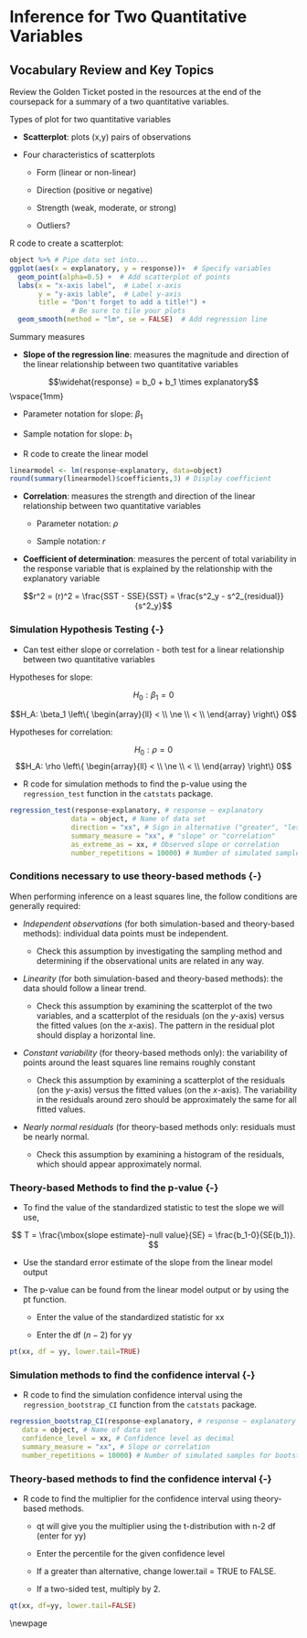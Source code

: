 # Inference for Two Quantitative Variables

## Vocabulary Review and Key Topics

Review the Golden Ticket posted in the resources at the end of the coursepack for a summary of a two quantitative variables.

Types of plot for two quantitative variables

* **Scatterplot**: plots (x,y) pairs of observations

* Four characteristics of scatterplots

    - Form (linear or non-linear)
    
    - Direction (positive or negative)
    
    - Strength (weak, moderate, or strong)
    
    - Outliers?

R code to create a scatterplot:


``` r
object %>% # Pipe data set into...
ggplot(aes(x = explanatory, y = response))+  # Specify variables
  geom_point(alpha=0.5) +  # Add scatterplot of points
  labs(x = "x-axis label",  # Label x-axis
       y = "y-axis lable",  # Label y-axis
       title = "Don't forget to add a title!") + 
               # Be sure to tile your plots
  geom_smooth(method = "lm", se = FALSE)  # Add regression line
```


Summary measures

* **Slope of the regression line**: measures the magnitude and direction of the linear relationship between two quantitative variables

$$\widehat{response} = b_0 + b_1 \times explanatory$$
\vspace{1mm}

- Parameter notation for slope: $\beta_1$
    
- Sample notation for slope: $b_1$
    
* R code to create the linear model


``` r
linearmodel <- lm(response~explanatory, data=object)
round(summary(linearmodel)$coefficients,3) # Display coefficient
```

* **Correlation**: measures the strength and direction of the linear relationship between two quantitative variables

    * Parameter notation: $\rho$
    
    * Sample notation: $r$
    
* **Coefficient of determination**: measures the percent of total variability in the response variable that is explained by the relationship with the explanatory variable
    
$$r^2 = (r)^2 = \frac{SST - SSE}{SST} = \frac{s^2_y - s^2_{residual}}{s^2_y}$$

### Simulation Hypothesis Testing {-}

* Can test either slope or correlation - both test for a linear relationship between two quantitative variables

Hypotheses for slope:

$$H_0: \beta_1 = 0$$

$$H_A: \beta_1 \left\{
\begin{array}{ll}
< \\
\ne \\
< \\
\end{array}
\right\}
0$$

Hypotheses for correlation:


$$H_0: \rho = 0$$
$$H_A: \rho \left\{
\begin{array}{ll}
< \\
\ne \\
< \\
\end{array}
\right\}
0$$

* R code for simulation methods to find the p-value using the `regression_test` function in the `catstats` package.


``` r
regression_test(response~explanatory, # response ~ explanatory
               data = object, # Name of data set
               direction = "xx", # Sign in alternative ("greater", "less", "two-sided")
               summary_measure = "xx", # "slope" or "correlation"
               as_extreme_as = xx, # Observed slope or correlation
               number_repetitions = 10000) # Number of simulated samples for null distribution
```


### Conditions necessary to use theory-based methods {-}

When performing inference on a least squares line, the follow conditions are generally required:

* *Independent observations* (for both simulation-based and theory-based methods): individual data points must be independent.
    - Check this assumption by investigating the sampling method and determining if the observational units are related in any way.
    
* *Linearity* (for both simulation-based and theory-based methods): the data should follow a linear trend.
    - Check this assumption by examining the scatterplot of the two variables, and a scatterplot of the residuals (on the $y$-axis) versus the fitted values (on the $x$-axis). The pattern in the residual plot should display a horizontal line.

* *Constant variability* (for theory-based methods only): the variability of points around the least squares line remains roughly constant
    - Check this assumption by examining a scatterplot of the residuals (on the $y$-axis) versus the fitted values (on the $x$-axis). The variability in the residuals around zero should be approximately the same for all fitted values.

* *Nearly normal residuals* (for theory-based methods only: residuals must be nearly normal.
    - Check this assumption by examining a histogram of the residuals, which should appear approximately normal.

### Theory-based Methods to find the p-value {-}

* To find the value of the standardized statistic to test the slope we will use, 

$$
T = \frac{\mbox{slope estimate}-null value}{SE} = \frac{b_1-0}{SE(b_1)}.
$$
* Use the standard error estimate of the slope from the linear model output

* The p-value can be found from the linear model output or by using the pt function.

    * Enter the value of the standardized statistic for xx
    
    * Enter the df $(n-2)$ for yy


``` r
pt(xx, df = yy, lower.tail=TRUE)
```

### Simulation methods to find the confidence interval {-}

* R code to find the simulation confidence interval using the `regression_bootstrap_CI` function from the `catstats` package.


``` r
regression_bootstrap_CI(response~explanatory, # response ~ explanatory
   data = object, # Name of data set
   confidence_level = xx, # Confidence level as decimal
   summary_measure = "xx", # Slope or correlation
   number_repetitions = 10000) # Number of simulated samples for bootstrap distribution
```

### Theory-based methods to find the confidence interval {-}

* R code to find the multiplier for the confidence interval using theory-based methods.

    * qt will give you the multiplier using the t-distribution with n-2 df (enter for yy)
    
    * Enter the percentile for the given confidence level

    * If a greater than alternative, change lower.tail = TRUE to FALSE.
    
    * If a two-sided test, multiply by 2.


``` r
qt(xx, df=yy, lower.tail=FALSE)
```

\newpage
